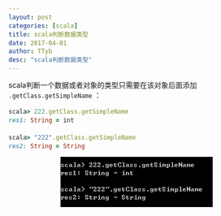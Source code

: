 ```yaml
---
layout: post
categories: [scala]
title: scala判断数据类型
date: 2017-04-01
author: TTyb
desc: "scala判断数据类型"
---
```


scala判断一个数据或者对象的类型只需要在该对象后面添加 `.getClass.getSimpleName` ：

~~~ruby
scala> 222.getClass.getSimpleName
res1: String = int

scala> "222".getClass.getSimpleName
res2: String = String
~~~

<p style="text-align:center"><img src="/static/postimage/scala/struct/996148-20170401143910133-1849326412.png" class="img-responsive"/></p>